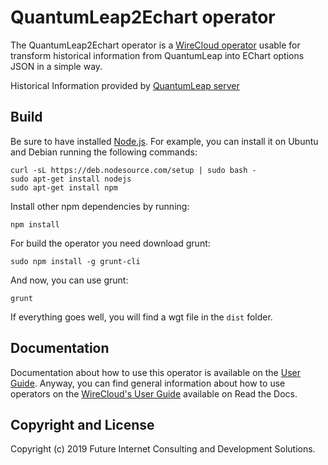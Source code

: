 # QuantumLeap2Echart operator

The QuantumLeap2Echart operator is a [WireCloud operator](http://wirecloud.readthedocs.org/en/latest/) usable for
transform historical information from QuantumLeap into EChart options JSON in a simple way. 

Historical Information provided by [QuantumLeap server](https://quantumleap.readthedocs.io/en/latest/)

## Build

Be sure to have installed [Node.js](http://node.js). For example, you can install it on Ubuntu and Debian running the
following commands:

```console
curl -sL https://deb.nodesource.com/setup | sudo bash -
sudo apt-get install nodejs
sudo apt-get install npm
```

Install other npm dependencies by running:

```console
npm install
```

For build the operator you need download grunt:

```console
sudo npm install -g grunt-cli
```

And now, you can use grunt:

```console
grunt
```

If everything goes well, you will find a wgt file in the `dist` folder.

## Documentation

Documentation about how to use this operator is available on the [User Guide](src/doc/userguide.md). Anyway, you can
find general information about how to use operators on the
[WireCloud's User Guide](https://wirecloud.readthedocs.io/en/stable/user_guide/) available on Read the Docs.

## Copyright and License

Copyright (c) 2019 Future Internet Consulting and Development Solutions.
